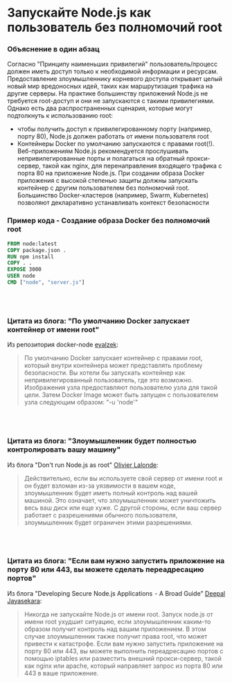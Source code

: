 # Запускайте Node.js как пользователь без полномочий root

### Объяснение в один абзац

Согласно "Принципу наименьших привилегий" пользователь/процесс должен иметь доступ только к необходимой информации и ресурсам. Предоставление злоумышленнику корневого доступа открывает целый новый мир вредоносных идей, таких как маршрутизация трафика на другие серверы. На практике большинству приложений Node.js не требуется root-доступ и они не запускаются с такими привилегиями. Однако есть два распространенных сценария, которые могут подтолкнуть к использованию root:

- чтобы получить доступ к привилегированному порту (например, порту 80), Node.js должен работать от имени пользователя root
- Контейнеры Docker по умолчанию запускаются с правами root(!). Веб-приложениям Node.js рекомендуется прослушивать непривилегированные порты и полагаться на обратный прокси-сервер, такой как nginx, для перенаправления входящего трафика с порта 80 на приложение Node.js. При создании образа Docker приложения с высокой степенью защиты должны запускать контейнер с другим пользователем без полномочий root. Большинство Docker-кластеров (например, Swarm, Kubernetes) позволяют декларативно устанавливать контекст безопасности

### Пример кода - Создание образа Docker без полномочий root

```dockerfile
FROM node:latest
COPY package.json .
RUN npm install
COPY . .
EXPOSE 3000
USER node
CMD ["node", "server.js"]
```

<br/><br/>

### Цитата из блога: "По умолчанию Docker запускает контейнер от имени root"

Из репозитория docker-node [eyalzek](https://github.com/nodejs/docker-node/blob/master/docs/BestPractices.md#non-root-user):
> По умолчанию Docker запускает контейнер с правами root, который внутри контейнера может представлять проблему безопасности. Вы хотели бы запускать контейнер как непривилегированный пользователь, где это возможно. Изображения узла предоставляют пользователю узла для такой цели. Затем Docker Image может быть запущен с пользователем узла следующим образом: "-u 'node'"

<br/><br/>

### Цитата из блога: "Злоумышленник будет полностью контролировать вашу машину"

Из блога "Don't run Node.js as root" [Olivier Lalonde](http://syskall.com/dont-run-node-dot-js-as-root/):
> Действительно, если вы используете свой сервер от имени root и он будет взломан из-за уязвимости в вашем коде, злоумышленник будет иметь полный контроль над вашей машиной. Это означает, что злоумышленник может уничтожить весь ваш диск или еще хуже. С другой стороны, если ваш сервер работает с разрешениями обычного пользователя, злоумышленник будет ограничен этими разрешениями.

<br/><br/>

### Цитата из блога: "Если вам нужно запустить приложение на порту 80 или 443, вы можете сделать переадресацию портов"

Из блога "Developing Secure Node.js Applications  - A Broad Guide" [Deepal Jayasekara](https://jsblog.insiderattack.net/developing-secure-node-js-applications-a-broad-guide-286afdec69ce):
> Никогда не запускайте Node.js от имени root. Запуск node.js от имени root ухудшит ситуацию, если злоумышленник каким-то образом получит контроль над вашим приложением. В этом случае злоумышленник также получит права root, что может привести к катастрофе. Если вам нужно запустить приложение на порту 80 или 443, вы можете выполнить переадресацию портов с помощью iptables или разместить внешний прокси-сервер, такой как nginx или apache, который направляет запрос из порта 80 или 443 в ваше приложение.
